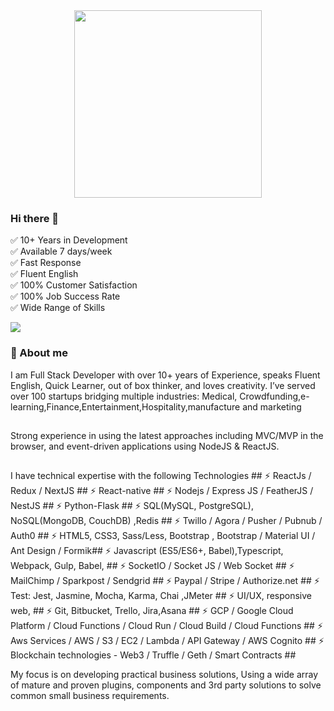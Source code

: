 
<div align="center">
  <img src="https://www.springboard.com/blog/wp-content/uploads/2020/07/5-qualities-of-high-performing-software-engineers.png" width="300" class="round" height="300"/>
</div>

### Hi there 👋

✅ 10+ Years in Development </br>
✅ Available 7 days/week </br>
✅ Fast Response </br>
✅ Fluent English </br>
✅ 100% Customer Satisfaction </br>
✅ 100% Job Success Rate </br>
✅ Wide Range of Skills</br>

![](https://komarev.com/ghpvc/?username=sutharms)

<h3 align="left">🧮 About me</h3>



 I am  Full Stack Developer with over 10+ years of Experience, speaks Fluent English, Quick Learner, out of box thinker, and loves creativity. I’ve served over 100 startups bridging multiple industries: Medical, Crowdfunding,e-learning,Finance,Entertainment,Hospitality,manufacture and marketing
 ##

Strong experience in using the latest approaches including MVC/MVP in the browser, and event-driven applications using NodeJS & ReactJS.
##

I have technical expertise with the following Technologies ##
⚡ ReactJs / Redux  / NextJS ##
⚡ React-native ##
⚡ Nodejs / Express JS / FeatherJS / NestJS ##
⚡ Python-Flask ##
⚡ SQL(MySQL, PostgreSQL), NoSQL(MongoDB, CouchDB) ,Redis ##
⚡ Twillo  / Agora / Pusher / Pubnub / Auth0 ##
⚡ HTML5, CSS3, Sass/Less, Bootstrap , Bootstrap / Material UI / Ant Design / Formik##
⚡ Javascript (ES5/ES6+, Babel),Typescript, Webpack, Gulp, Babel, ##
⚡  SocketIO / Socket JS / Web Socket ##
⚡ MailChimp / Sparkpost / Sendgrid ##
⚡ Paypal / Stripe / Authorize.net ##
⚡ Test: Jest, Jasmine, Mocha, Karma, Chai ,JMeter ##
⚡ UI/UX, responsive web, ##
⚡ Git, Bitbucket, Trello, Jira,Asana ##
⚡ GCP / Google Cloud Platform / Cloud Functions / Cloud Run / Cloud Build / Cloud Functions ##
⚡ Aws Services / AWS  / S3 / EC2 / Lambda / API Gateway / AWS Cognito ##
⚡ Blockchain technologies - Web3 / Truffle / Geth / Smart Contracts ##

My focus is on developing practical business solutions, Using a wide array of mature and proven plugins, components and 3rd party solutions to solve common small business requirements.
<!-- 
[![Top Langs](https://github-readme-stats.vercel.app/api/top-langs/?username=sachinsuthar)] -->




